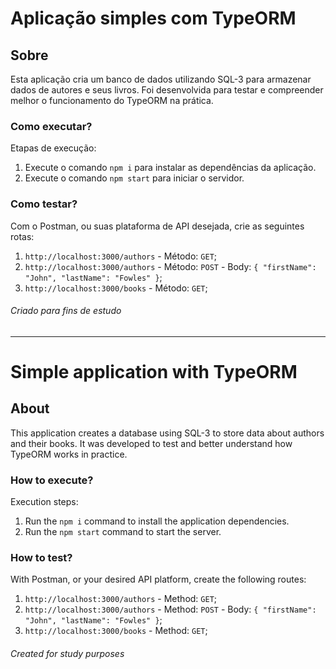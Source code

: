 # Aplicação simples com TypeORM

## Sobre
Esta aplicação cria um banco de dados utilizando SQL-3 para armazenar dados de autores e seus livros. Foi desenvolvida para testar e compreender melhor o funcionamento do TypeORM na prática.

### Como executar?

Etapas de execução:

1. Execute o comando `npm i` para instalar as dependências da aplicação.
2. Execute o comando `npm start` para iniciar o servidor.


### Como testar?

Com o Postman, ou suas plataforma de API desejada, crie as seguintes rotas:

1. `http://localhost:3000/authors` - Método: `GET`;
2. `http://localhost:3000/authors` - Método: `POST` - Body: `{ "firstName": "John", "lastName": "Fowles" }`;
3. `http://localhost:3000/books` - Método: `GET`;


###### Criado para fins de estudo

***

# Simple application with TypeORM

## About
This application creates a database using SQL-3 to store data about authors and their books. It was developed to test and better understand how TypeORM works in practice.

### How to execute?

Execution steps:

1. Run the `npm i` command to install the application dependencies.
2. Run the `npm start` command to start the server.


### How to test?

With Postman, or your desired API platform, create the following routes:

1. `http://localhost:3000/authors` - Method: `GET`;
2. `http://localhost:3000/authors` - Method: `POST` - Body: `{ "firstName": "John", "lastName": "Fowles" }`;
3. `http://localhost:3000/books` - Method: `GET`;


###### Created for study purposes
